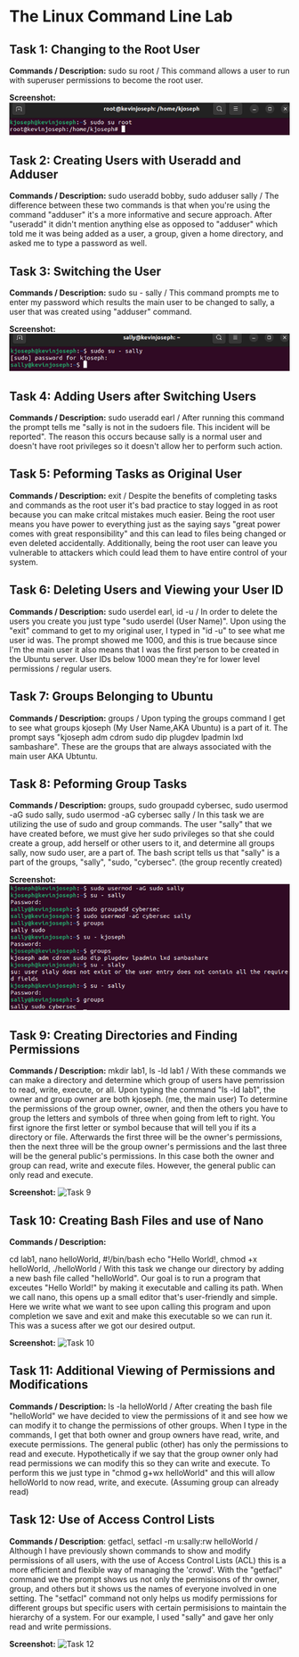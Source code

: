 # The Linux Command Line Lab

## Task 1: Changing to the Root User

**Commands / Description:**
sudo su root / This command allows a user to run with superuser permissions to become the root user. 

**Screenshot:**
![Task 1](../images/task1.png)

## Task 2: Creating Users with Useradd and Adduser

**Commands / Description:**
sudo useradd bobby, sudo adduser sally / The difference between these two commands is that when you're using the command "adduser" it's a more informative and secure approach. After "useradd" it didn't mention anything else as opposed to "adduser" which told me it was being added as a user, a group, given a home directory, and asked me to type a password as well.

## Task 3: Switching the User

**Commands / Description:**
sudo su - sally / This command prompts me to enter my password which results the main user to be changed to sally, a user that was created using "adduser" command.

**Screenshot:**
![Task 3](../images/task3.png)

## Task 4: Adding Users after Switching Users

**Commands / Description:**
sudo useradd earl / After running this command the prompt tells me "sally is not in the sudoers file. This incident will be reported". The reason this occurs because sally is a normal user and doesn't have root privileges so it doesn't allow her to perform such action.

## Task 5: Peforming Tasks as Original User

**Commands / Description:**
exit / Despite the benefits of completing tasks and commands as the root user it's bad practice to stay logged in as root because you can make critcal mistakes much easier. Being the root user means you have power to everything just as the saying says "great power comes with great responsibility" and this can lead to files being changed or even deleted accidentally. Additionally, being the root user can leave you vulnerable to attackers which could lead them to have entire control of your system.

## Task 6: Deleting Users and Viewing your User ID

**Commands / Description:**
sudo userdel earl, id -u / In order to delete the users you create you just type "sudo userdel (User Name)". Upon using the "exit" command to get to my original user, I typed in "id -u" to see what me user id was. The prompt showed me 1000, and this is true because since I'm the main user it also means that I was the first person to be created in the Ubuntu server. User IDs below 1000 mean they're for lower level permissions / regular users.

## Task 7: Groups Belonging to Ubuntu

**Commands / Description:**
groups / Upon typing the groups command I get to see what groups kjoseph (My User Name,AKA Ubuntu) is a part of it. The prompt says "kjoseph adm cdrom sudo dip plugdev lpadmin lxd sambashare". These are the groups that are always associated with the main user AKA Ubtuntu.

## Task 8: Peforming Group Tasks

**Commands / Description:**
groups, sudo groupadd cybersec, sudo usermod -aG sudo sally, sudo usermod -aG cybersec sally / In this task we are utilizing the use of sudo and group commands. The user "sally" that we have created before, we must give her sudo privileges so that she could create a group, add herself or other users to it, and determine all groups sally, now sudo user, are a part of. The bash script tells us that "sally" is a part of the groups, "sally", "sudo, "cybersec". (the group recently created)

**Screenshot:**
![Task 8](../images/task8.png)

## Task 9: Creating Directories and Finding Permissions

**Commands / Description:**
mkdir lab1, ls -ld lab1 / With these commands we can make a directory and determine which group of users have pemrission to read, write, execute, or all.  Upon typing the command "ls -ld lab1", the owner and group owner are both kjoseph. (me, the main user) To determine the permissions of the group owner, owner, and then the others you have to group the letters and symbols of three when going from left to right. You first ignore the first letter or symbol because that will tell you if its a directory or file. Afterwards the first three will be the owner's permissions, then the next three will be the group owner's permissions and the last three will be the general public's permissions. In this case both the owner and group can read, write and execute files. However, the general public can only read and execute.

**Screenshot:**
![Task 9](..images/task9.png)

## Task 10: Creating Bash Files and use of Nano

**Commands / Description:**

cd lab1, nano helloWorld, #!/bin/bash echo "Hello World!, chmod +x helloWorld, ./helloWorld / With this task we change our directory by adding a new bash file called "helloWorld". Our goal is to run a program that exceutes "Hello World!" by making it executable and calling its path. When we call nano, this opens up a small editor that's user-friendly and simple. Here we write what we want to see upon calling this program and upon completion we save and exit and make this executable so we can run it. This was a sucess after we got our desired output.

**Screenshot:**
![Task 10](..images/task10.png)

## Task 11: Additional Viewing of Permissions and Modifications

**Commands / Description:**
ls -la helloWorld / After creating the bash file "helloWorld" we have decided to view the permissions of it and see how we can modify it to change the permissions of other groups. When I type in the commands, I get that both owner and group owners have read, write, and execute permissions. The general public (other) has only the permissions to read and execute. Hypothetically if we say that the group owner only had read permissions we can modify this so they can write and execute. To perform this we just type in "chmod g+wx helloWorld" and this will allow helloWorld to now read, write, and execute. (Assuming group can already read) 

## Task 12: Use of Access Control Lists

**Commands / Description**: 
getfacl, setfacl -m u:sally:rw helloWorld / Although I have previously shown commands to show and modify permissions of all users, with the use of Access Control Lists (ACL) this is a more efficient and flexible way of managing the 'crowd'. With the "getfacl" command we the prompt shows us not only the permisisons of thr owner, group, and others but it shows us the names of everyone involved in one setting. The "setfacl" command not only helps us modify permissions for different groups but specific users with certain permisisions to maintain the hierarchy of a system. For our example, I used "sally" and gave her only read and write permissions.

**Screenshot:**
![Task 12](..images/task12.png)
